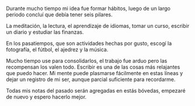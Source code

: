 Durante mucho tiempo mi idea fue formar hábitos, luego de un largo periodo concluí que debía tener seis pilares.

La meditación, la lectura, el aprendizaje de idiomas, tomar un curso, escribir un diario y estudiar las finanzas. 

En los pasatiempos, que son actividades hechas por gusto, escogí la fotografía, el fútbol, el ajedrez y la música.

Mucho tiempo use para consolidarlos, el trabajo fue arduo pero las recompensan los valen todo. Escribir es una de las cosas más relajantes que puedo hacer. Mi mente puede plasmarse fácilmente en estas líneas y dejar un registro de mi ser, aunque parcial suficiente para recordarme.

Todas mis notas del pasado serán agregadas en estás bóvedas, empezaré de nuevo y espero hacerlo mejor.
